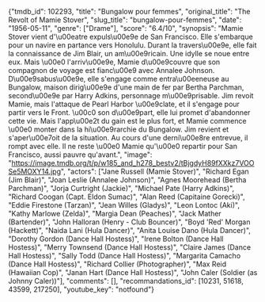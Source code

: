 {"tmdb_id": 102293, "title": "Bungalow pour femmes", "original_title": "The Revolt of Mamie Stover", "slug_title": "bungalow-pour-femmes", "date": "1956-05-11", "genre": ["Drame"], "score": "6.4/10", "synopsis": "Mamie Stover vient d'\u00eatre expuls\u00e9e de San Francisco. Elle s'embarque pour un navire en partance vers Honolulu. Durant la travers\u00e9e, elle fait la connaissance de Jim Blair, un am\u00e9ricain. Une idylle se noue entre eux. Mais \u00e0 l'arriv\u00e9e, Mamie d\u00e9couvre que son compagnon de voyage est fianc\u00e9 avec Annalee Johnson. D\u00e9sabus\u00e9e, elle s'engage comme entra\u00eeneuse au Bungalow, maison dirig\u00e9e d'une main de fer par Bertha Parchman, second\u00e9e par Harry Adkins, personnage m\u00e9prisable. Jim revoit Mamie, mais l'attaque de Pearl Harbor \u00e9clate, et il s'engage pour partir vers le Front. \u00c0 son d\u00e9part, elle lui promet d'abandonner cette vie. Mais l'app\u00e2t du gain est le plus fort, et Mamie commence \u00e0 monter dans la hi\u00e9rarchie du Bungalow. Jim revient et s'aper\u00e7oit de la situation. Au cours d'une derni\u00e8re entrevue, il rompt avec elle. Il ne reste \u00e0 Mamie qu'\u00e0 repartir pour San Francisco, aussi pauvre qu'avant.", "image": "https://image.tmdb.org/t/p/w185_and_h278_bestv2/tBjgdyH89fXXkz7VOOSe5MOXY14.jpg", "actors": ["Jane Russell (Mamie Stover)", "Richard Egan (Jim Blair)", "Joan Leslie (Annalee Johnson)", "Agnes Moorehead (Bertha Parchman)", "Jorja Curtright (Jackie)", "Michael Pate (Harry Adkins)", "Richard Coogan (Capt. Eldon Sumac)", "Alan Reed (Capitaine Gorecki)", "Eddie Firestone (Tarzan)", "Jean Willes (Gladys)", "Leon Lontoc (Aki)", "Kathy Marlowe (Zelda)", "Margia Dean (Peaches)", "Jack Mather (Bartender)", "John Halloran (Henry - Club Bouncer)", "Boyd 'Red' Morgan (Hackett)", "Naida Lani (Hula Dancer)", "Anita Louise Dano (Hula Dancer)", "Dorothy Gordon (Dance Hall Hostess)", "Irene Bolton (Dance Hall Hostess)", "Merry Townsend (Dance Hall Hostess)", "Claire James (Dance Hall Hostess)", "Sally Todd (Dance Hall Hostess)", "Margarita Camacho (Dance Hall Hostess)", "Richard Collier (Photographer)", "Max Reid (Hawaiian Cop)", "Janan Hart (Dance Hall Hostess)", "John Caler (Soldier (as Johnny Caler))"], "comments": [], "recommandations_id": [10231, 51618, 43599, 217250], "youtube_key": "notfound"}